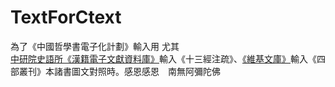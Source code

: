 # TextForCtext
為了《中國哲學書電子化計劃》輸入用
尤其[中研院史語所《漢籍電子文獻資料庫》](http://hanchi.ihp.sinica.edu.tw/ihp/hanji.htm)輸入《十三經注疏》、[《維基文庫》](https://zh.wikisource.org/zh-hant/)輸入《四部叢刊》本諸書圖文對照時。感恩感恩　南無阿彌陀佛
